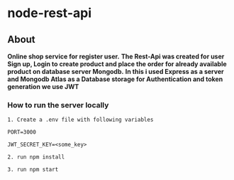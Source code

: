 # node-rest-api

## About
**Online shop service for register user.**
**The Rest-Api was created for user Sign up, Login to create product and place the order for already available product on database server Mongodb.**
**In this i used Express as a server and Mongodb Atlas as a Database storage for Authentication and token generation we use JWT**

### How to run the server locally
`1. Create a .env file with following variables`

``PORT=3000``

``JWT_SECRET_KEY=<some_key>``

```2. run npm install```

```3. run npm start```
